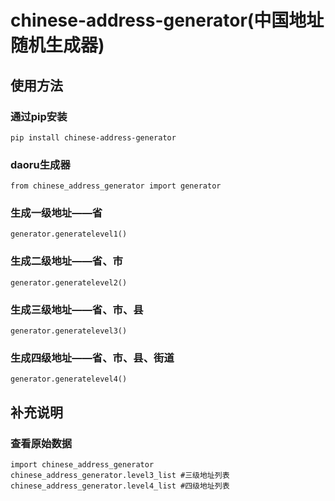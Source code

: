 # chinese-address-generator(中国地址随机生成器)
## 使用方法
### 通过pip安装
    pip install chinese-address-generator
### daoru生成器
    from chinese_address_generator import generator
### 生成一级地址——省
    generator.generatelevel1()
### 生成二级地址——省、市
    generator.generatelevel2()
### 生成三级地址——省、市、县
    generator.generatelevel3()
### 生成四级地址——省、市、县、街道
    generator.generatelevel4()
## 补充说明
### 查看原始数据
    import chinese_address_generator
    chinese_address_generator.level3_list #三级地址列表
    chinese_address_generator.level4_list #四级地址列表

